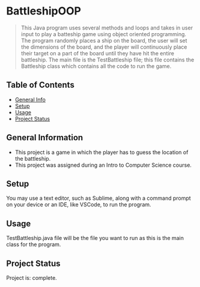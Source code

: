 # BattleshipOOP
> This Java program uses several methods and loops and takes in user input to play a batteship game using object oriented programming. The program randomly places a ship on the board, the user will set the dimensions of the board, and the player will continuously place their target on a part of the board until they have hit the entire battleship. The main file is the TestBattleship file; this file contains the Battleship class which contains all the code to run the game. 

## Table of Contents
* [General Info](#general-information)
* [Setup](#setup)
* [Usage](#usage)
* [Project Status](#project-status)


## General Information
- This project is a game in which the player has to guess the location of the battleship.
- This project was assigned during an Intro to Computer Science course.

## Setup
You may use a text editor, such as Sublime, along with a command prompt on your device or an IDE, like VSCode, to run the program.

## Usage
TestBattleship.java file will be the file you want to run as this is the main class for the program.

## Project Status
Project is: complete.
